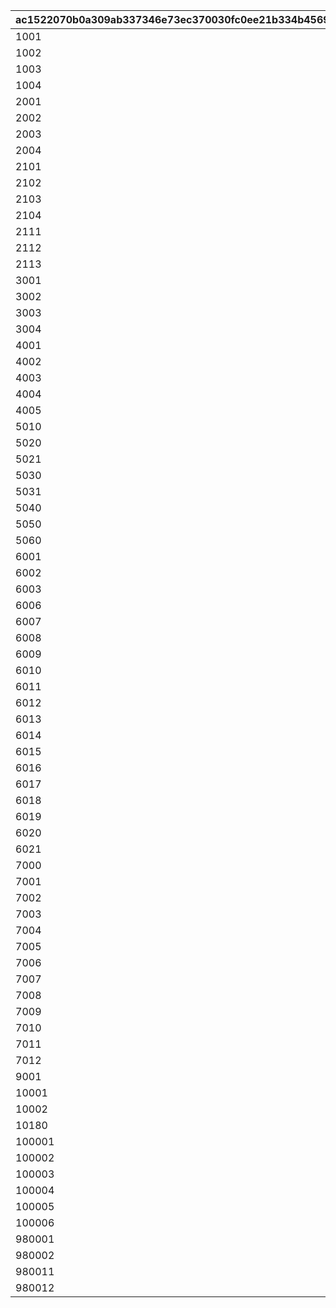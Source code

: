 |ac1522070b0a309ab337346e73ec370030fc0ee21b334b456943497ae8321e3d|2bb78f91b3a29a8b03e2eb82ed89f33ee5c9f06ce2a81bbaad68fce31118911a|6eb2c5f9f4973e4c249047303252c863b8c2086293ebbc37810f679607d2b652|67e0e47fb0f524ee57cf76d15ab70386b8ef2dcaf5b0ae2b4c3ba6c4e49295a9|2f9ea28bddf1d9e2dc495a9937caf2b38ef0f96b5226cf4e3fb651b2e2651c2f|
| --- | --- | --- | --- | --- |
|1001|0|0|1|1|
|1002|0|0|2|1|
|1003|0|0|3|1|
|1004|0|0|4|1|
|2001|0|0|1|2|
|2002|0|0|2|2|
|2003|0|0|3|2|
|2004|0|0|4|2|
|2101|1|0|1|2|
|2102|1|0|2|2|
|2103|1|0|3|2|
|2104|1|0|4|2|
|2111|2|10001|11|2|
|2112|2|10001|12|2|
|2113|2|10001|13|2|
|3001|0|0|1|3|
|3002|0|0|2|3|
|3003|0|0|3|3|
|3004|0|0|4|3|
|4001|0|0|1|4|
|4002|0|0|2|4|
|4003|0|0|3|4|
|4004|0|0|4|4|
|4005|0|0|100|4|
|5010|1|0|10101|5|
|5020|2|1|10201|5|
|5021|2|2|10202|5|
|5030|3|0|10301|5|
|5031|3|1|10301|5|
|5040|4|0|10302|5|
|5050|5|0|10303|5|
|5060|6|0|10304|5|
|6001|1|0|90001|6|
|6002|2|0|90001|6|
|6003|2|1|90001|6|
|6006|3|0|90001|6|
|6007|3|1|91101|6|
|6008|3|2|91201|6|
|6009|3|3|91301|6|
|6010|4|0|90001|6|
|6011|4|1|91101|6|
|6012|4|2|91201|6|
|6013|4|3|91301|6|
|6014|5|0|90001|6|
|6015|5|1|91101|6|
|6016|5|2|91201|6|
|6017|5|3|91301|6|
|6018|6|0|90001|6|
|6019|6|1|91101|6|
|6020|6|2|91201|6|
|6021|6|3|91301|6|
|7000|0|0|90002|7|
|7001|0|1|90002|7|
|7002|0|2|90003|7|
|7003|2|1|90002|7|
|7004|2|2|90003|7|
|7005|3|1|91102|7|
|7006|3|2|91103|7|
|7007|4|1|91102|7|
|7008|4|2|91103|7|
|7009|5|1|91102|7|
|7010|5|2|91103|7|
|7011|6|1|91102|7|
|7012|6|2|91103|7|
|9001|0|0|20101|9|
|10001|0|0|20201|10|
|10002|1|0|20202|10|
|10180|8|0|10501|101|
|100001|1|0|1|100|
|100002|2|0|1|100|
|100003|3|0|2|100|
|100004|4|0|2|100|
|100005|5|0|2|100|
|100006|6|0|2|100|
|980001|98001|0|10301|101|
|980002|98001|2|10402|101|
|980011|98011|1|10401|101|
|980012|98012|2|10402|101|